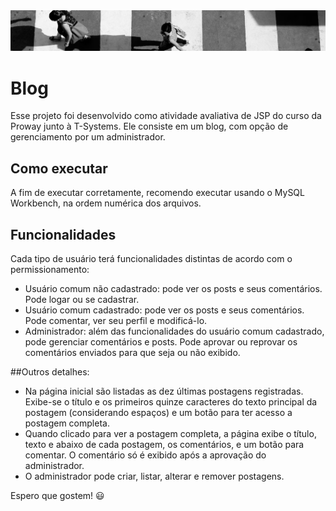 <img src="https://raw.githubusercontent.com/HalineTamaoki/meu_blog/main/src/main/webapp/image/pagina-inicial.png" alt="Imagem da página inicial do blog">

# Blog

Esse projeto foi desenvolvido como atividade avaliativa de JSP do curso da Proway junto à T-Systems. Ele consiste em um blog, com opção de gerenciamento por um administrador.

## Como executar
A fim de executar corretamente, recomendo executar usando o MySQL Workbench, na ordem numérica dos arquivos.

## Funcionalidades
Cada tipo de usuário terá funcionalidades distintas de acordo com o permissionamento:
- Usuário comum não cadastrado: pode ver os posts e seus comentários. Pode logar ou se cadastrar.
- Usuário comum cadastrado: pode ver os posts e seus comentários. Pode comentar, ver seu perfil e modificá-lo.
- Administrador: além das funcionalidades do usuário comum cadastrado, pode gerenciar comentários e posts. Pode aprovar ou reprovar os comentários enviados para que seja ou não exibido.

##Outros detalhes:
- Na página inicial são listadas as dez últimas postagens registradas. Exibe-se o título e os primeiros quinze caracteres do texto principal da postagem (considerando espaços) e um botão
para ter acesso a postagem completa.
- Quando clicado para ver a postagem completa, a página exibe o título, texto e abaixo de cada postagem, os comentários, e um botão para comentar. O comentário só é exibido após a aprovação do administrador. 
- O administrador pode criar, listar, alterar e remover postagens.

Espero que gostem! 😃

